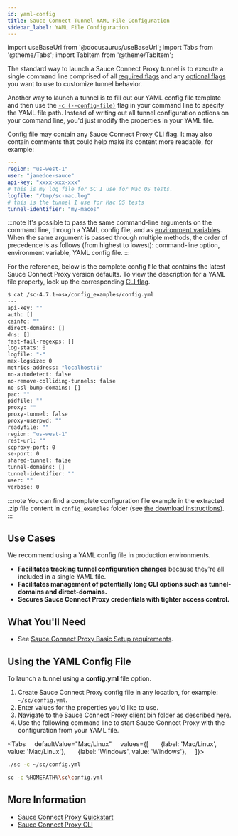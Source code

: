 ```yaml
---
id: yaml-config
title: Sauce Connect Tunnel YAML File Configuration
sidebar_label: YAML File Configuration
---
```


import useBaseUrl from '@docusaurus/useBaseUrl';
import Tabs from '@theme/Tabs';
import TabItem from '@theme/TabItem';


The standard way to launch a Sauce Connect Proxy tunnel is to execute a single command line comprised of all [required flags](/dev/cli/sauce-connect-proxy/#main) and any [optional flags](/dev/cli/sauce-connect-proxy/) you want to use to customize tunnel behavior.

Another way to launch a tunnel is to fill out our YAML config file template and then use the [`-c (--config-file)`](/dev/cli/sauce-connect-proxy/#--config-file) flag in your command line to specify the YAML file path. Instead of writing out all tunnel configuration options on your command line, you'd just modify the properties in your YAML file.

Config file may contain any Sauce Connect Proxy CLI flag. It may also contain comments that could help make its content more readable, for example:

```yaml
---
region: "us-west-1"
user: "janedoe-sauce"
api-key: "xxxx-xxx-xxx"
# this is my log file for SC I use for Mac OS tests.
logfile: "/tmp/sc-mac.log"
# this is the tunnel I use for Mac OS tests
tunnel-identifier: "my-macos"
```

:::note
It's possible to pass the same command-line arguments on the command line, through a YAML config file, and as [environment variables](/secure-connections/sauce-connect/setup-configuration/environment-variables/).
When the same argument is passed through multiple methods, the order of precedence is as follows (from highest to lowest): command-line option, environment variable, YAML config file.
:::

For the reference, below is the complete config file that contains the latest Sauce Connect Proxy version defaults.
To view the description for a YAML file property, look up the corresponding [CLI flag](/dev/cli/sauce-connect-proxy/).

```bash
$ cat /sc-4.7.1-osx/config_examples/config.yml
---
api-key: ""
auth: []
cainfo: ""
direct-domains: []
dns: []
fast-fail-regexps: []
log-stats: 0
logfile: "-"
max-logsize: 0
metrics-address: "localhost:0"
no-autodetect: false
no-remove-colliding-tunnels: false
no-ssl-bump-domains: []
pac: ""
pidfile: ""
proxy: ""
proxy-tunnel: false
proxy-userpwd: ""
readyfile: ""
region: "us-west-1"
rest-url: ""
scproxy-port: 0
se-port: 0
shared-tunnel: false
tunnel-domains: []
tunnel-identifier: ""
user: ""
verbose: 0
```

:::note
You can find a complete configuration file example in the extracted .zip file content in `config_examples` folder (see [the download instructions](/secure-connections/sauce-connect/installation/)).
:::


## Use Cases

We recommend using a YAML config file in production environments.
* **Facilitates tracking tunnel configuration changes** because they're all included in a single YAML file.
* **Facilitates management of potentially long CLI options such as tunnel-domains and direct-domains.**
* **Secures Sauce Connect Proxy credentials with tighter access control.**


## What You'll Need
* See [Sauce Connect Proxy Basic Setup requirements](/secure-connections/sauce-connect/setup-configuration/basic-setup/#what-youll-need).


## Using the YAML Config File

To launch a tunnel using a **config.yml** file option.

1. Create Sauce Connect Proxy config file in any location, for example: `~/sc/config.yml`.
2. Enter values for the properties you'd like to use.
3. Navigate to the Sauce Connect Proxy client bin folder as described [here](/secure-connections/sauce-connect/setup-configuration/basic-setup#basic-setup-with-a-test-script).
4. Use the following command line to start Sauce Connect Proxy with the configuration from your YAML file.

  <Tabs
      defaultValue="Mac/Linux"
      values={[
        {label: 'Mac/Linux', value: 'Mac/Linux'},
        {label: 'Windows', value: 'Windows'},
      ]}>

  <TabItem value="Mac/Linux">

  ```bash
  ./sc -c ~/sc/config.yml
  ```

  </TabItem>
  <TabItem value="Windows">

  ```bash
  sc -c %HOMEPATH%\sc\config.yml
  ```

  </TabItem>
  </Tabs>


## More Information
* [Sauce Connect Proxy Quickstart](/secure-connections/sauce-connect/quickstart)
* [Sauce Connect Proxy CLI](/dev/cli/sauce-connect-proxy)
